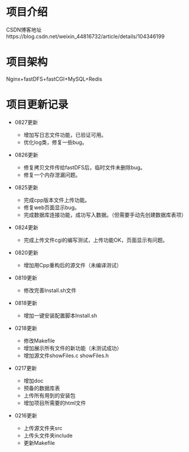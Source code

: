 # 项目介绍 
CSDN博客地址https://blog.csdn.net/weixin_44816732/article/details/104346199

# 项目架构
Nginx+fastDFS+fastCGI+MySQL+Redis

# 项目更新记录
- 0827更新
  - 增加写日志文件功能，已验证可用。
  - 优化log类，修复一些bug。

- 0826更新
  - 修复拷贝文件传给fastDFS后，临时文件未删除bug。
  - 修复一个内存泄漏问题。

- 0825更新
  - 完成cpp版本文件上传功能。
  - 修复web页面显示bug。
  - 完成数据库连接功能，成功写入数据。（但需要手动先创建数据库表项）

- 0824更新
  - 完成上传文件cgi的编写测试，上传功能OK，页面显示有问题。

- 0820更新
  - 增加用Cpp重构后的源文件（未编译测试）
  
- 0819更新
  - 修改完善Install.sh文件

- 0818更新
  - 增加一键安装配置脚本Install.sh

- 0218更新
  - 修改Makefile
  - 增加展示所有文件的新功能（未测试成功）
  - 增加源文件showFiles.c showFiles.h

- 0217更新
  - 增加doc 
  - 预备的数据库表
  - 上传所有用到的安装包
  - 增加项目所需要的html文件

- 0216更新
  - 上传源文件夹src
  - 上传头文件夹include
  - 更新Makefile

